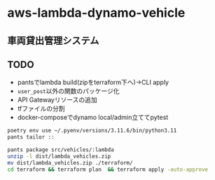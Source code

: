 # aws-lambda-dynamo-vehicle

## 車両貸出管理システム

## TODO

- pantsでlambda build(zipをterraform下へ)->CLI apply
- `user_post`以外の関数のパッケージ化
- API Gatewayリソースの追加
- tfファイルの分割
- docker-composeでdynamo local/admin立ててpytest

```bash
poetry env use ~/.pyenv/versions/3.11.6/bin/python3.11
pants tailor ::
```

```bash
pants package src/vehicles/:lambda
unzip -l dist/lambda_vehicles.zip
mv dist/lambda_vehicles.zip ./terraform/
cd terraform && terraform plan  && terraform apply -auto-approve
```
